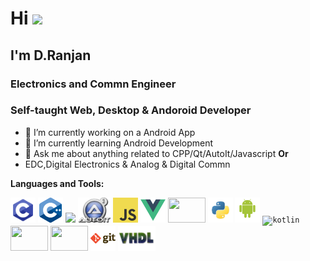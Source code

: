 # Hi <img src="https://media.giphy.com/media/hvRJCLFzcasrR4ia7z/giphy.gif" width="25px">
## I'm D.Ranjan
 ### Electronics and Commn Engineer
 ### Self-taught Web, Desktop & Andoroid Developer 

- 🔭 I’m currently working on a Android App
- 🌱 I’m currently learning Android Development
- 💬 Ask me about anything related to CPP/Qt/AutoIt/Javascript 
**Or**
- EDC,Digital Electronics & Analog & Digital Commn


**Languages and Tools:** 

<code><img height="40" src="icons/c.svg"></code>
<code><img height="40" src="https://raw.githubusercontent.com/github/explore/80688e429a7d4ef2fca1e82350fe8e3517d3494d/topics/cpp/cpp.png"></code>
<code><img height="40" src="https://www.vectorlogo.zone/logos/qtio/qtio-icon.svg"></code>
<code><img height="40" src="icons/autoit3.jpeg"></code>
<code><img height="40" src="https://raw.githubusercontent.com/github/explore/80688e429a7d4ef2fca1e82350fe8e3517d3494d/topics/javascript/javascript.png"></code>
<code><img height="40" src="https://raw.githubusercontent.com/github/explore/80688e429a7d4ef2fca1e82350fe8e3517d3494d/topics/vue/vue.png"></code>
<code><img height="40" width="60" src="https://www.vectorlogo.zone/logos/nodejs/nodejs-ar21.svg"></code>
<code><img height="40" src="https://raw.githubusercontent.com/github/explore/80688e429a7d4ef2fca1e82350fe8e3517d3494d/topics/python/python.png"></code>
<code><img height="40" src="https://raw.githubusercontent.com/devicons/devicon/master/icons/android/android-original-wordmark.svg" alt="android"/></code>
<code><img height="40" src="https://www.vectorlogo.zone/logos/kotlinlang/kotlinlang-icon.svg" alt="kotlin"/></code>
<code><img height="40" width="60" src="https://www.vectorlogo.zone/logos/mysql/mysql-ar21.svg"></code>
<code><img height="40" width="60" src="https://www.vectorlogo.zone/logos/sqlite/sqlite-ar21.svg"></code>
<code><img height="40" src="https://raw.githubusercontent.com/github/explore/80688e429a7d4ef2fca1e82350fe8e3517d3494d/topics/git/git.png"></code>
<code><img height="40" src="icons/vhdl.jpeg"></code>